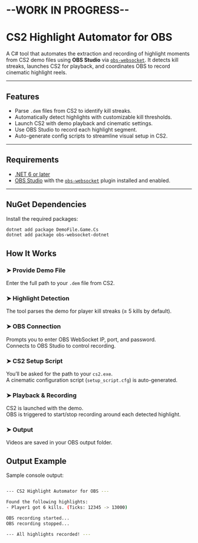 # --WORK IN PROGRESS--
# CS2 Highlight Automator for OBS

A C# tool that automates the extraction and recording of highlight moments from CS2 demo files using **OBS Studio** via [`obs-websocket`](https://github.com/obsproject/obs-websocket). It detects kill streaks, launches CS2 for playback, and coordinates OBS to record cinematic highlight reels.

---

##  Features

-  Parse `.dem` files from CS2 to identify kill streaks.
-  Automatically detect highlights with customizable kill thresholds.
-  Launch CS2 with demo playback and cinematic settings.
-  Use OBS Studio to record each highlight segment.
-  Auto-generate config scripts to streamline visual setup in CS2.

---

##  Requirements

- [.NET 6 or later](https://dotnet.microsoft.com/en-us/download/dotnet/6.0)
- [OBS Studio](https://obsproject.com/) with the [`obs-websocket`](https://github.com/obsproject/obs-websocket) plugin installed and enabled.

---

##  NuGet Dependencies

Install the required packages:

```bash
dotnet add package DemoFile.Game.Cs
dotnet add package obs-websocket-dotnet
```

## How It Works

### ➤ Provide Demo File
Enter the full path to your `.dem` file from CS2.

### ➤ Highlight Detection
The tool parses the demo for player kill streaks (≥ 5 kills by default).

### ➤ OBS Connection
Prompts you to enter OBS WebSocket IP, port, and password.  
Connects to OBS Studio to control recording.

### ➤ CS2 Setup Script
You’ll be asked for the path to your `cs2.exe`.  
A cinematic configuration script (`setup_script.cfg`) is auto-generated.

### ➤ Playback & Recording
CS2 is launched with the demo.  
OBS is triggered to start/stop recording around each detected highlight.

### ➤ Output
Videos are saved in your OBS output folder.

##  Output Example

Sample console output:
```bash

--- CS2 Highlight Automator for OBS ---

Found the following highlights:
- Player1 got 6 kills. (Ticks: 12345 -> 13000)

OBS recording started...
OBS recording stopped...

--- All highlights recorded! ---

```
